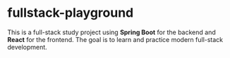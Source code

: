# fullstack-playground
This is a full-stack study project using **Spring Boot** for the backend and **React** for the frontend. The goal is to learn and practice modern full-stack development.
